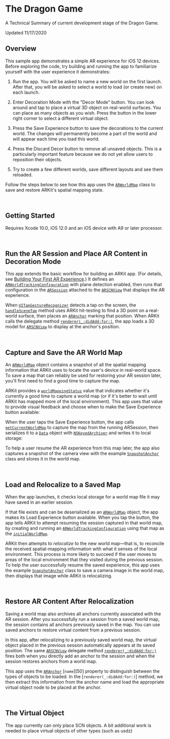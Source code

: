 # The Dragon Game

A Technical Summary of current development stage of the Dragon Game.

Updated 11/17/2020

## Overview

This sample app demonstrates a simple AR experience for iOS 12 devices. Before exploring the code, try building and running the app to familiarize yourself with the user experience it demonstrates:

1. Run the app. You will be asked to name a new world on the first launch. After that, you will be asked to select a world to load (or create new) on each launch.

2. Enter Decoration Mode with the "Decor Mode" button. You can look around and tap to place a virtual 3D object on real-world surfaces. You can place as many objects as you wish. Press the button in the lower right corner to select a different virtual object.

3. Press the Save Experience button to save the decorations to the current world. The changes will permanently become a part of the world and will appear each time you load this world.

4. Press the Discard Decor button to remove all unsaved objects. This is a particularly important feature because we do not yet allow users to reposition their objects.

5. Try to create a few different worlds, save different layouts and see them reloaded.


Follow the steps below to see how this app uses the [`ARWorldMap`][0] class to save and restore ARKit's spatial mapping state.

[0]:https://developer.apple.com/documentation/arkit/arworldmap
[1]:https://developer.apple.com/documentation/multipeerconnectivity

&nbsp;

## Getting Started

Requires Xcode 10.0, iOS 12.0 and an iOS device with A9 or later processor.

&nbsp;

## Run the AR Session and Place AR Content in Decoration Mode

This app extends the basic workflow for building an ARKit app. (For details, see [Building Your First AR Experience][10].) It defines an [`ARWorldTrackingConfiguration`][11] with plane detection enabled, then runs that configuration in the [`ARSession`][12] attached to the [`ARSCNView`][13] that displays the AR experience.

When [`UITapGestureRecognizer`][14] detects a tap on the screen, the [`handleSceneTap`](x-source-tag://PlaceObject) method uses ARKit hit-testing to find a 3D point on a real-world surface, then places an [`ARAnchor`][15] marking that position. When ARKit calls the delegate method [`renderer(_:didAdd:for:)`][16], the app loads a 3D model for [`ARSCNView`][13] to display at the anchor's position.

[10]:https://developer.apple.com/documentation/arkit/world_tracking/tracking_and_visualizing_planes
[11]:https://developer.apple.com/documentation/arkit/arworldtrackingconfiguration
[12]:https://developer.apple.com/documentation/arkit/arsession
[13]:https://developer.apple.com/documentation/arkit/arscnview
[14]:https://developer.apple.com/documentation/uikit/uitapgesturerecognizer
[15]:https://developer.apple.com/documentation/arkit/aranchor
[16]:https://developer.apple.com/documentation/arkit/arscnviewdelegate/2865794-renderer

&nbsp;

## Capture and Save the AR World Map

An [`ARWorldMap`][0] object contains a snapshot of all the spatial mapping information that ARKit uses to locate the user's device in real-world space. To save a map that can reliably be used for restoring your AR session later, you'll first need to find a good time to capture the map. 

ARKit provides a [`worldMappingStatus`][30] value that indicates whether it's currently a good time to capture a world map (or if it's better to wait until ARKit has mapped more of the local environment). This app uses that value to provide visual feedback and choose when to make the Save Experience button available:

When the user taps the Save Experience button, the app calls [`getCurrentWorldMap`][31] to capture the map from the running ARSession, then serializes it to a [`Data`][32] object with [`NSKeyedArchiver`][33] and writes it to local storage:

To help a user resume the AR experience from this map later, the app also captures a snapshot of the camera view with the example [`SnapshotAnchor`](x-source-tag://SnapshotAnchor) class and stores it in the world map.

[30]:https://developer.apple.com/documentation/arkit/arframe/2990930-worldmappingstatus
[31]:https://developer.apple.com/documentation/arkit/arsession/2968206-getcurrentworldmap
[32]:https://developer.apple.com/documentation/foundation/data
[33]:https://developer.apple.com/documentation/foundation/nskeyedarchiver

&nbsp;

## Load and Relocalize to a Saved Map

When the app launches, it checks local storage for a world map file it may have saved in an earlier session.

If that file exists and can be deserialized as an [`ARWorldMap`][0] object, the app makes its Load Experience button available. When you tap the button, the app tells ARKit to attempt resuming the session captured in that world map, by creating and running an [`ARWorldTrackingConfiguration`][11] using that map as the [`initialWorldMap`][42].

ARKit then attempts to *relocalize* to the new world map—that is, to reconcile the received spatial-mapping information with what it senses of the local environment. This process is more likely to succeed if the user moves to areas of the local environment that they visited during the previous session. To help the user successfully resume the saved experience, this app uses the example [`SnapshotAnchor`](x-source-tag://SnapshotAnchor) class to save a camera image in the world map, then displays that image while ARKit is relocalizing.

[42]:https://developer.apple.com/documentation/arkit/arworldtrackingconfiguration/2968180-initialworldmap

&nbsp;

## Restore AR Content After Relocalization 

Saving a world map also archives all anchors currently associated with the AR session. After you successfully run a session from a saved world map, the session contains all anchors previously saved in the map. You can use saved anchors to restore virtual content from a previous session.

In this app, after relocalizing to a previously saved world map, the virtual object placed in the previous session automatically appears at its saved position. The same [`ARSCNView`][13] delegate method [`renderer(_:didAdd:for:)`][16] fires both when you directly add an anchor to the session and when the session restores anchors from a world map. 

This app uses the [`ARAnchor`][15] [`name`][50] property to distinguish between the types of objects to be loaded. In the [`renderer(_:didAdd:for:)`] method, we then extract this information from the anchor name and load the appropriate virtual object node to be placed at the anchor.

&nbsp;

## The Virtual Object

The app currently can only place SCN objects. A bit additional work is needed to place virtual objects of other types (such as usdz)
